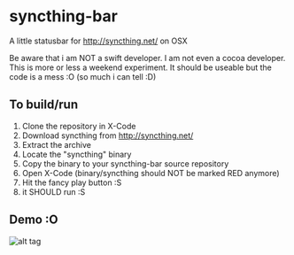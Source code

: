 syncthing-bar
=============

A little statusbar for http://syncthing.net/ on OSX

Be aware that i am NOT a swift developer. I am not even a cocoa developer. This is more or less a weekend experiment. It should be useable but the code is a mess :O (so much i can tell :D)

## To build/run

1. Clone the repository in X-Code
2. Download syncthing from http://syncthing.net/
3. Extract the archive
4. Locate the "syncthing" binary
5. Copy the binary to your syncthing-bar source repository
6. Open X-Code (binary/syncthing should NOT be marked RED anymore)
7. Hit the fancy play button :S
8. it SHOULD run :S

## Demo :O

![alt tag](https://m0ppers.github.io/syncthing-bar.gif)
